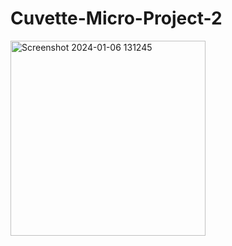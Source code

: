 # Cuvette-Micro-Project-2
<img width="312" alt="Screenshot 2024-01-06 131245" src="https://github.com/Chirayunikam/Cuvette-Micro-Project-2/assets/100028643/a7a49810-cf92-4153-b607-ab5a0a8498af">
